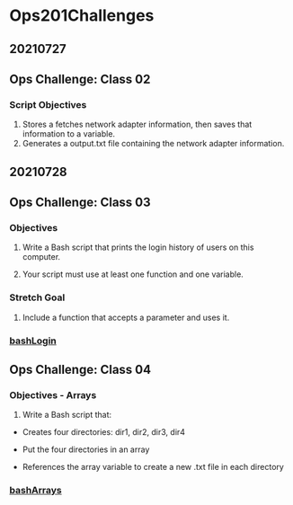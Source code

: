 # Ops201Challenges

## 20210727

## Ops Challenge: Class 02

### Script Objectives

1. Stores a fetches network adapter information, then saves that information to a variable.
2. Generates a output.txt file containing the network adapter information.

## 20210728

## Ops Challenge: Class 03

### Objectives

1. Write a Bash script that prints the login history of users on this computer.

2. Your script must use at least one function and one variable.

### Stretch Goal

1. Include a function that accepts a parameter and uses it.

### [bashLogin](bashLogin.sh)

## Ops Challenge: Class 04

### Objectives - Arrays

1. Write a Bash script that:

- Creates four directories: dir1, dir2, dir3, dir4

- Put the four directories in an array

- References the array variable to create a new .txt file in each directory

### [bashArrays](bashArrays.sh)